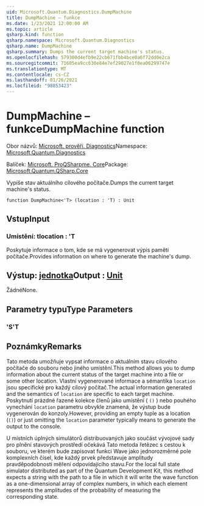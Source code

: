 ```yaml
---
uid: Microsoft.Quantum.Diagnostics.DumpMachine
title: DumpMachine – funkce
ms.date: 1/23/2021 12:00:00 AM
ms.topic: article
qsharp.kind: function
qsharp.namespace: Microsoft.Quantum.Diagnostics
qsharp.name: DumpMachine
qsharp.summary: Dumps the current target machine's status.
ms.openlocfilehash: 579300d4efb9e22cb671fbb4bce0a6f72dd0e2ca
ms.sourcegitcommit: 71605ea9cc630e84e7ef29027e1f0ea06299747e
ms.translationtype: MT
ms.contentlocale: cs-CZ
ms.lasthandoff: 01/26/2021
ms.locfileid: "98853423"
---
```

# <a name="dumpmachine-function"></a><span data-ttu-id="3c7ac-102">DumpMachine – funkce</span><span class="sxs-lookup"><span data-stu-id="3c7ac-102">DumpMachine function</span></span>

<span data-ttu-id="3c7ac-103">Obor názvů: [Microsoft. prověří. Diagnostics](xref:Microsoft.Quantum.Diagnostics)</span><span class="sxs-lookup"><span data-stu-id="3c7ac-103">Namespace: [Microsoft.Quantum.Diagnostics](xref:Microsoft.Quantum.Diagnostics)</span></span>

<span data-ttu-id="3c7ac-104">Balíček: [Microsoft. ProQSharpme. Core](https://nuget.org/packages/Microsoft.Quantum.QSharp.Core)</span><span class="sxs-lookup"><span data-stu-id="3c7ac-104">Package: [Microsoft.Quantum.QSharp.Core](https://nuget.org/packages/Microsoft.Quantum.QSharp.Core)</span></span>


<span data-ttu-id="3c7ac-105">Vypíše stav aktuálního cílového počítače.</span><span class="sxs-lookup"><span data-stu-id="3c7ac-105">Dumps the current target machine's status.</span></span>

```qsharp
function DumpMachine<'T> (location : 'T) : Unit
```


## <a name="input"></a><span data-ttu-id="3c7ac-106">Vstup</span><span class="sxs-lookup"><span data-stu-id="3c7ac-106">Input</span></span>

### <a name="location--t"></a><span data-ttu-id="3c7ac-107">Umístění: t</span><span class="sxs-lookup"><span data-stu-id="3c7ac-107">location : 'T</span></span>

<span data-ttu-id="3c7ac-108">Poskytuje informace o tom, kde se má vygenerovat výpis paměti počítače.</span><span class="sxs-lookup"><span data-stu-id="3c7ac-108">Provides information on where to generate the machine's dump.</span></span>



## <a name="output--unit"></a><span data-ttu-id="3c7ac-109">Výstup: [jednotka](xref:microsoft.quantum.lang-ref.unit)</span><span class="sxs-lookup"><span data-stu-id="3c7ac-109">Output : [Unit](xref:microsoft.quantum.lang-ref.unit)</span></span>

<span data-ttu-id="3c7ac-110">Žádné</span><span class="sxs-lookup"><span data-stu-id="3c7ac-110">None.</span></span>

## <a name="type-parameters"></a><span data-ttu-id="3c7ac-111">Parametry typu</span><span class="sxs-lookup"><span data-stu-id="3c7ac-111">Type Parameters</span></span>

### <a name="t"></a><span data-ttu-id="3c7ac-112">'S</span><span class="sxs-lookup"><span data-stu-id="3c7ac-112">'T</span></span>



## <a name="remarks"></a><span data-ttu-id="3c7ac-113">Poznámky</span><span class="sxs-lookup"><span data-stu-id="3c7ac-113">Remarks</span></span>

<span data-ttu-id="3c7ac-114">Tato metoda umožňuje vypsat informace o aktuálním stavu cílového počítače do souboru nebo jiného umístění.</span><span class="sxs-lookup"><span data-stu-id="3c7ac-114">This method allows you to dump information about the current status of the target machine into a file or some other location.</span></span>
<span data-ttu-id="3c7ac-115">Vlastní vygenerované informace a sémantika `location` jsou specifické pro každý cílový počítač.</span><span class="sxs-lookup"><span data-stu-id="3c7ac-115">The actual information generated and the semantics of `location` are specific to each target machine.</span></span> <span data-ttu-id="3c7ac-116">Poskytnutí prázdné řazené kolekce členů jako umístění ( `()` ) nebo pouhého vynechání `location` parametru obvykle znamená, že výstup bude vygenerován do konzoly.</span><span class="sxs-lookup"><span data-stu-id="3c7ac-116">However, providing an empty tuple as a location (`()`) or just omitting the `location` parameter typically means to generate the output to the console.</span></span>

<span data-ttu-id="3c7ac-117">U místních úplných simulátorů distribuovaných jako součást vývojové sady pro plnění stavových prostředí očekává Tato metoda řetězec s cestou k souboru, ve kterém bude zapisovat funkci Wave jako jednorozměrné pole komplexních čísel, kde každý prvek představuje amplitudy pravděpodobnosti měření odpovídajícího stavu.</span><span class="sxs-lookup"><span data-stu-id="3c7ac-117">For the local full state simulator distributed as part of the Quantum Development Kit, this method  expects a string with the path to a file in which it will write the wave function as a one-dimensional array of complex numbers, in which each element represents the amplitudes of the probability of measuring the corresponding state.</span></span>